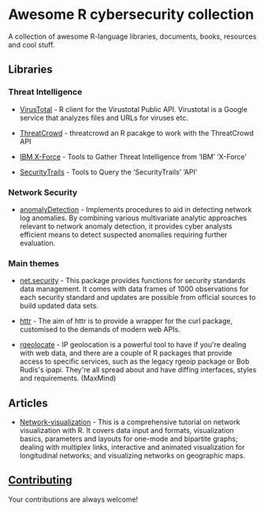 Awesome R cybersecurity collection
============================================

A collection of awesome R-language libraries, documents, books, resources and cool stuff.

## Libraries

### Threat Intelligence

- [VirusTotal](https://github.com/themains/virustotal) - R client for the Virustotal Public API. Virustotal is a Google service that analyzes files and URLs for viruses etc.

- [ThreatCrowd](https://github.com/hrbrmstr/threatcrowd) - threatcrowd an R pacakge to work with the ThreatCrowd API

- [IBM X-Force](https://github.com/hrbrmstr/xforce) - Tools to Gather Threat Intelligence from ‘IBM’ ‘X-Force’

- [SecurityTrails](https://github.com/hrbrmstr/securitytrails) - Tools to Query the ‘SecurityTrails’ ‘API’

### Network Security 

- [anomalyDetection](https://github.com/koalaverse/anomalyDetection) - Implements procedures to aid in detecting network log anomalies. By combining various multivariate analytic approaches relevant to network anomaly detection, it provides cyber analysts efficient means to detect suspected anomalies requiring further evaluation.

### Main themes

- [net.security](https://github.com/r-net-tools/net.security) - This package provides functions for security standards data management. It comes with data frames of 1000 observations for each security standard and updates are possible from official sources to build updated data sets. 

- [httr](https://github.com/r-lib/httr) - The aim of httr is to provide a wrapper for the curl package, customised to the demands of modern web APIs.

- [rgeolocate](https://github.com/Ironholds/rgeolocate) - IP geolocation is a powerful tool to have if you're dealing with web data, and there are a couple of R packages that provide access to specific services, such as the legacy rgeoip package or Bob Rudis's ipapi. They're all spread about and have diffing interfaces, styles and requirements. (MaxMind)

## Articles

- [Network-visualization](http://kateto.net/network-visualization) - This is a comprehensive tutorial on network visualization with R. It covers data input and formats, visualization basics, parameters and layouts for one-mode and bipartite graphs; dealing with multiplex links, interactive and animated visualization for longitudinal networks; and visualizing networks on geographic maps.

## [Contributing](contributing.md)
Your contributions are always welcome!